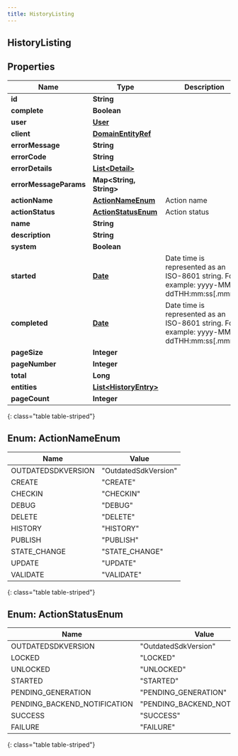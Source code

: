 ```yaml
---
title: HistoryListing
---
```


## HistoryListing

## Properties

| Name                   | Type                                                                 | Description                                                                             | Notes      |
| ---------------------- | -------------------------------------------------------------------- | --------------------------------------------------------------------------------------- | ---------- |
| **id**                 | <!----><!---->**String**<!---->                                      |                                                                                         | [optional] |
| **complete**           | <!----><!---->**Boolean**<!---->                                     |                                                                                         | [optional] |
| **user**               | <!----><!---->[**User**](User.md)<!---->                             |                                                                                         | [optional] |
| **client**             | <!----><!---->[**DomainEntityRef**](DomainEntityRef.md)<!---->       |                                                                                         | [optional] |
| **errorMessage**       | <!----><!---->**String**<!---->                                      |                                                                                         | [optional] |
| **errorCode**          | <!----><!---->**String**<!---->                                      |                                                                                         | [optional] |
| **errorDetails**       | <!----><!---->[**List&lt;Detail&gt;**](Detail.md)<!---->             |                                                                                         | [optional] |
| **errorMessageParams** | <!----><!---->**Map&lt;String, String&gt;**<!---->                   |                                                                                         | [optional] |
| **actionName**         | [**ActionNameEnum**](#ActionNameEnum)<!---->                         | Action name                                                                             | [optional] |
| **actionStatus**       | [**ActionStatusEnum**](#ActionStatusEnum)<!---->                     | Action status                                                                           | [optional] |
| **name**               | <!----><!---->**String**<!---->                                      |                                                                                         | [optional] |
| **description**        | <!----><!---->**String**<!---->                                      |                                                                                         | [optional] |
| **system**             | <!----><!---->**Boolean**<!---->                                     |                                                                                         | [optional] |
| **started**            | <!----><!---->[**Date**](Date.md)<!---->                             | Date time is represented as an ISO-8601 string. For example: yyyy-MM-ddTHH:mm:ss[.mmm]Z | [optional] |
| **completed**          | <!----><!---->[**Date**](Date.md)<!---->                             | Date time is represented as an ISO-8601 string. For example: yyyy-MM-ddTHH:mm:ss[.mmm]Z | [optional] |
| **pageSize**           | <!----><!---->**Integer**<!---->                                     |                                                                                         | [optional] |
| **pageNumber**         | <!----><!---->**Integer**<!---->                                     |                                                                                         | [optional] |
| **total**              | <!----><!---->**Long**<!---->                                        |                                                                                         | [optional] |
| **entities**           | <!----><!---->[**List&lt;HistoryEntry&gt;**](HistoryEntry.md)<!----> |                                                                                         | [optional] |
| **pageCount**          | <!----><!---->**Integer**<!---->                                     |                                                                                         | [optional] |

{: class="table table-striped"}

<a name="ActionNameEnum"></a>

## Enum: ActionNameEnum

| Name               | Value                          |
| ------------------ | ------------------------------ |
| OUTDATEDSDKVERSION | &quot;OutdatedSdkVersion&quot; |
| CREATE             | &quot;CREATE&quot;             |
| CHECKIN            | &quot;CHECKIN&quot;            |
| DEBUG              | &quot;DEBUG&quot;              |
| DELETE             | &quot;DELETE&quot;             |
| HISTORY            | &quot;HISTORY&quot;            |
| PUBLISH            | &quot;PUBLISH&quot;            |
| STATE_CHANGE       | &quot;STATE_CHANGE&quot;       |
| UPDATE             | &quot;UPDATE&quot;             |
| VALIDATE           | &quot;VALIDATE&quot;           |

{: class="table table-striped"}

<a name="ActionStatusEnum"></a>

## Enum: ActionStatusEnum

| Name                         | Value                                    |
| ---------------------------- | ---------------------------------------- |
| OUTDATEDSDKVERSION           | &quot;OutdatedSdkVersion&quot;           |
| LOCKED                       | &quot;LOCKED&quot;                       |
| UNLOCKED                     | &quot;UNLOCKED&quot;                     |
| STARTED                      | &quot;STARTED&quot;                      |
| PENDING_GENERATION           | &quot;PENDING_GENERATION&quot;           |
| PENDING_BACKEND_NOTIFICATION | &quot;PENDING_BACKEND_NOTIFICATION&quot; |
| SUCCESS                      | &quot;SUCCESS&quot;                      |
| FAILURE                      | &quot;FAILURE&quot;                      |

{: class="table table-striped"}
